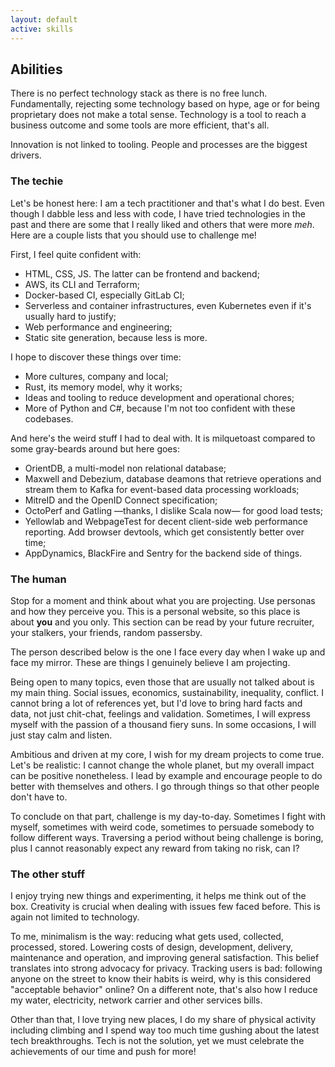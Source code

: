 ```yaml
---
layout: default
active: skills
---
```


<div class="card" markdown="1">

## Abilities

There is no perfect technology stack as there is no free lunch. Fundamentally, rejecting some technology based on hype,
age or for being proprietary does not make a total sense. Technology is a tool to reach a business outcome and some
tools are more efficient, that's all.

Innovation is not linked to tooling. People and processes are the biggest drivers.

</div>

<div class="card" markdown="1">

### The techie

Let's be honest here: I am a tech practitioner and that's what I do best. Even though I dabble less and less with code,
I have tried technologies in the past and there are some that I really liked and others that were more _meh_. Here are a
couple lists that you should use to challenge me!

First, I feel quite confident with:

- HTML, CSS, JS. The latter can be frontend and backend;
- AWS, its CLI and Terraform;
- Docker-based CI, especially GitLab CI;
- Serverless and container infrastructures, even Kubernetes even if it's usually hard to justify;
- Web performance and engineering;
- Static site generation, because less is more.

I hope to discover these things over time:

- More cultures, company and local;
- Rust, its memory model, why it works;
- Ideas and tooling to reduce development and operational chores;
- More of Python and C#, because I'm not too confident with these codebases.

And here's the weird stuff I had to deal with. It is milquetoast compared to some gray-beards around but here goes:

- OrientDB, a multi-model non relational database;
- Maxwell and Debezium, database deamons that retrieve operations and stream them to Kafka for event-based data
  processing workloads;
- MitreID and the OpenID Connect specification;
- OctoPerf and Gatling —thanks, I dislike Scala now— for good load tests;
- Yellowlab and WebpageTest for decent client-side web performance reporting. Add browser devtools, which get
  consistently better over time;
- AppDynamics, BlackFire and Sentry for the backend side of things.

</div>

<div class="card" markdown="1">

### The human

Stop for a moment and think about what you are projecting. Use personas and how they perceive you. This is a personal
website, so this place is about **you** and you only. This section can be read by your future recruiter, your stalkers,
your friends, random passersby.

The person described below is the one I face every day when I wake up and face my mirror. These are things I genuinely
believe I am projecting.

Being open to many topics, even those that are usually not talked about is my main thing. Social issues, economics,
sustainability, inequality, conflict. I cannot bring a lot of references yet, but I'd love to bring hard facts and data,
not just chit-chat, feelings and validation. Sometimes, I will express myself with the passion of a thousand fiery suns.
In some occasions, I will just stay calm and listen.

Ambitious and driven at my core, I wish for my dream projects to come true. Let's be realistic: I cannot change the
whole planet, but my overall impact can be positive nonetheless. I lead by example and encourage people to do better
with themselves and others. I go through things so that other people don't have to.

To conclude on that part, challenge is my day-to-day. Sometimes I fight with myself, sometimes with weird code,
sometimes to persuade somebody to follow different ways. Traversing a period without being challenge is boring, plus I
cannot reasonably expect any reward from taking no risk, can I?

</div>

<div class="card" markdown="1">

### The other stuff

I enjoy trying new things and experimenting, it helps me think out of the box. Creativity is crucial when dealing with
issues few faced before. This is again not limited to technology.

To me, minimalism is the way: reducing what gets used, collected, processed, stored. Lowering costs of design,
development, delivery, maintenance and operation, and improving general satisfaction. This belief translates into strong
advocacy for privacy. Tracking users is bad: following anyone on the street to know their habits is weird, why is this
considered "acceptable behavior" online? On a different note, that's also how I reduce my water, electricity, network
carrier and other services bills.

Other than that, I love trying new places, I do my share of physical activity including climbing and I spend way too
much time gushing about the latest tech breakthroughs. Tech is not the solution, yet we must celebrate the achievements
of our time and push for more!

</div>